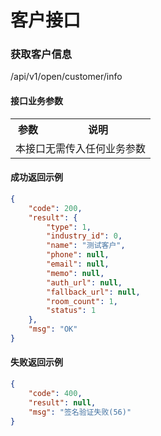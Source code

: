 # 客户接口

### 获取客户信息
/api/v1/open/customer/info

#### 接口业务参数
<table width="100%">
    <tr>
      <th width="25%">参数</th>
      <th>说明</th>
    </tr>
    <tr>
      <td colspan="2">本接口无需传入任何业务参数</td>
    </tr>
</table>

#### 成功返回示例

```json
{
	"code": 200,
	"result": {
		"type": 1,
		"industry_id": 0,
		"name": "测试客户",
		"phone": null,
		"email": null,
		"memo": null,
		"auth_url": null,
		"fallback_url": null,
		"room_count": 1,
		"status": 1
	},
	"msg": "OK"
}
```

#### 失败返回示例

```json
{
	"code": 400,
	"result": null,
	"msg": "签名验证失败(56)"
}
```
